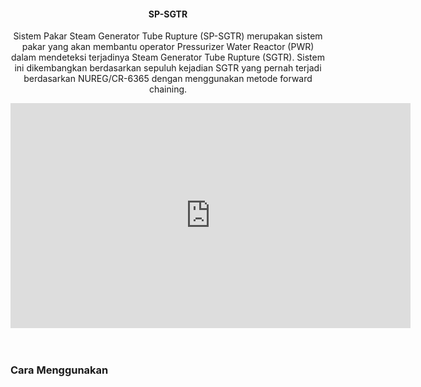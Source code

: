 <center>
	<h4>SP-SGTR</h4>
	<p style="font-size: 1em;">
		Sistem Pakar Steam Generator Tube Rupture (SP-SGTR) merupakan sistem pakar yang akan membantu operator Pressurizer Water Reactor (PWR) dalam mendeteksi terjadinya Steam Generator Tube Rupture (SGTR). Sistem ini dikembangkan berdasarkan sepuluh kejadian SGTR yang pernah terjadi berdasarkan NUREG/CR-6365 dengan menggunakan metode forward chaining.
	</p>
	<iframe style="width: 640px; height: 360px;" src="https://www.youtube.com/embed/tg84iilZ9Xo" frameborder="0" allowfullscreen></iframe>
	<br><br><br>
</center>
<div>
	<h3>Cara Menggunakan</h3>
</div>
